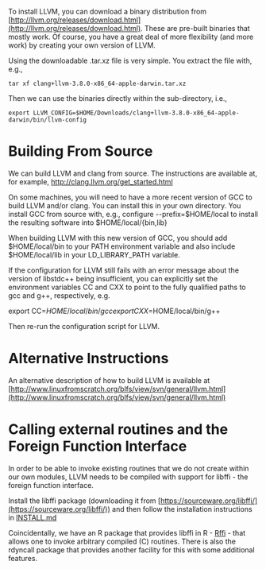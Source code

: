 To install LLVM, you can download a binary distribution from
[http://llvm.org/releases/download.html](http://llvm.org/releases/download.html).
These are pre-built binaries that mostly work.
Of course, you have a great deal of more flexibility (and more work)
by creating your own version of LLVM.

Using the downloadable .tar.xz file is very simple.
You extract the file with, e.g.,
```
tar xf clang+llvm-3.8.0-x86_64-apple-darwin.tar.xz
```
Then we can use the binaries directly within the sub-directory, i.e.,
```
export LLVM_CONFIG=$HOME/Downloads/clang+llvm-3.8.0-x86_64-apple-darwin/bin/llvm-config
```


# Building From Source

We can build LLVM and clang from source.
The instructions are available at, for example,
  http://clang.llvm.org/get_started.html

On some machines, you will need to have a more recent version of 
GCC to build LLVM and/or clang.  You can install this in your own
directory. You install GCC from source with, e.g.,
   configure  --prefix=$HOME/local
to install the resulting software into $HOME/local/{bin,lib}

When building LLVM with this new version of GCC, you should
add $HOME/local/bin to your PATH environment variable and
also include $HOME/local/lib in your LD_LIBRARY_PATH variable.

If the configuration for LLVM still fails with an error message
about the version of libstdc++ being insufficient, you can 
explicitly set the environment variables CC and CXX
to point to the fully qualified paths to gcc and g++, respectively, e.g.

  export CC=$HOME/local/bin/gcc
  export CXX=$HOME/local/bin/g++

Then re-run the configuration script for LLVM.


# Alternative Instructions

An alternative description of how to build LLVM is available at
[http://www.linuxfromscratch.org/blfs/view/svn/general/llvm.html](http://www.linuxfromscratch.org/blfs/view/svn/general/llvm.html)


# Calling external routines and the Foreign Function Interface

In order to be able to invoke existing routines that we do not create within our own modules, LLVM
needs to be compiled  with support for libffi - the foreign function interface.

Install the libffi package (downloading it from [https://sourceware.org/libffi/](https://sourceware.org/libffi/))  and then follow the installation instructions in [INSTALL.md](INSTALL.md)


Coincidentally, we have an R package that provides libffi in R - [Rffi](http://www.omegahat.net/Rffi) - 
that allows one to invoke arbitrary compiled (C) routines. There is also the rdyncall package that provides
another facility for this with some additional features.

